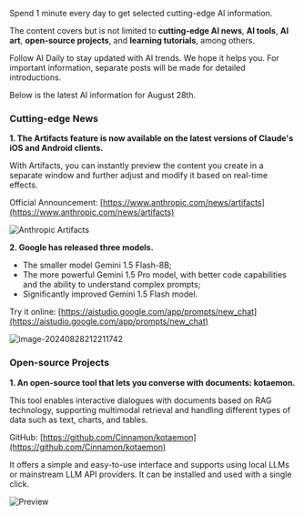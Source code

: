 
Spend 1 minute every day to get selected cutting-edge AI information.

The content covers but is not limited to **cutting-edge AI news**, **AI tools**, **AI art**, **open-source projects**, and **learning tutorials**, among others.

Follow AI Daily to stay updated with AI trends. We hope it helps you. For important information, separate posts will be made for detailed introductions.

Below is the latest AI information for August 28th.

### Cutting-edge News

**1. The Artifacts feature is now available on the latest versions of Claude's iOS and Android clients.**

With Artifacts, you can instantly preview the content you create in a separate window and further adjust and modify it based on real-time effects.

Official Announcement: [https://www.anthropic.com/news/artifacts](https://www.anthropic.com/news/artifacts)

![Anthropic Artifacts](https://cdn.jsdelivr.net/gh/freelander/oss@master/ai-daily/2024-08-28/Anthropic%20Artifacts.gif)

**2. Google has released three models.**

- The smaller model Gemini 1.5 Flash-8B;
- The more powerful Gemini 1.5 Pro model, with better code capabilities and the ability to understand complex prompts;
- Significantly improved Gemini 1.5 Flash model.

Try it online: [https://aistudio.google.com/app/prompts/new_chat](https://aistudio.google.com/app/prompts/new_chat)

![image-20240828212211742](https://cdn.jsdelivr.net/gh/freelander/oss@master/baodian/2024-08-28/image-20240828212211742.png)

### Open-source Projects

**1. An open-source tool that lets you converse with documents: kotaemon.**

This tool enables interactive dialogues with documents based on RAG technology, supporting multimodal retrieval and handling different types of data such as text, charts, and tables.

GitHub: [https://github.com/Cinnamon/kotaemon](https://github.com/Cinnamon/kotaemon)

It offers a simple and easy-to-use interface and supports using local LLMs or mainstream LLM API providers. It can be installed and used with a single click.

![Preview](https://cdn.jsdelivr.net/gh/freelander/oss@master/ai-daily/2024-08-28/preview-graph.png)
